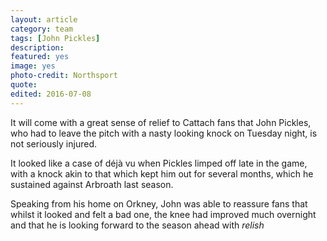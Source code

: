 ```yaml
---
layout: article
category: team
tags: [John Pickles]
description:
featured: yes
image: yes
photo-credit: Northsport
quote:
edited: 2016-07-08
---
```

It will come with a great sense of relief to Cattach fans that John Pickles, who had to leave the pitch with a nasty looking knock on Tuesday night, is not seriously injured.

It looked like a case of déjà vu when Pickles limped off late in the game, with a knock akin to that which kept him out for several months, which he sustained against Arbroath last season.

Speaking from his home on Orkney, John was able to reassure fans that whilst it looked and felt a bad one, the knee had improved much overnight and that he is looking forward to the season ahead with *relish*
